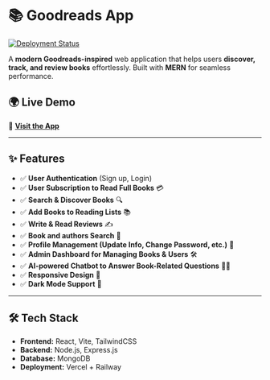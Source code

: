 # 📚 Goodreads App

[![Deployment Status](https://img.shields.io/badge/deployed-success-brightgreen)](https://goodreads-app.vercel.app/)

A **modern Goodreads-inspired** web application that helps users **discover, track, and review books** effortlessly. Built with **MERN** for seamless performance.
## 🌍 Live Demo
🚀 **[Visit the App](https://goodreads-app.vercel.app/)**

---

## ✨ Features
- ✅ **User Authentication** (Sign up, Login)
- ✅ **User Subscription to Read Full Books** 💳  
- ✅ **Search & Discover Books** 🔍  
- ✅ **Add Books to Reading Lists** 📚  
- ✅ **Write & Read Reviews** ✍️  
- ✅ **Book and authors Search** 🔎
- ✅ **Profile Management (Update Info, Change Password, etc.)** 👤  
- ✅ **Admin Dashboard for Managing Books & Users** 🛠 
- ✅ **AI-powered Chatbot to Answer Book-Related Questions** 🤖💬  
- ✅ **Responsive Design**  📱  
- ✅ **Dark Mode Support** 🌙  
---

## 🛠 Tech Stack
- **Frontend:** React, Vite, TailwindCSS  
- **Backend:** Node.js, Express.js 
- **Database:** MongoDB
- **Deployment:** Vercel + Railway


